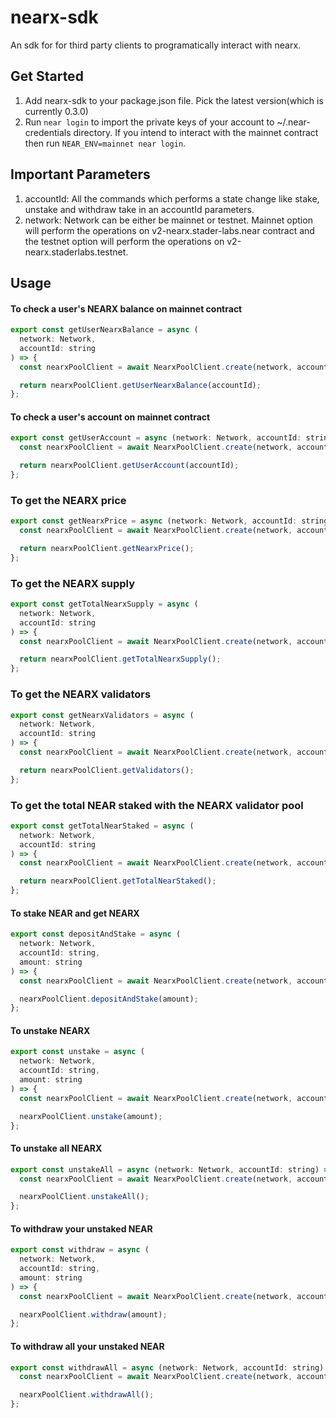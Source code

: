 # nearx-sdk

An sdk for for third party clients to programatically interact with nearx.

## Get Started

1. Add nearx-sdk to your package.json file. Pick the latest version(which is currently 0.3.0)
2. Run `near login` to import the private keys of your account to ~/.near-credentials directory. If you intend to interact with the mainnet contract then run `NEAR_ENV=mainnet near login`.

## Important Parameters
1. accountId: All the commands which performs a state change like stake, unstake and withdraw take in an accountId parameters.
2. network: Network can be either be mainnet or testnet. Mainnet option will perform the operations on v2-nearx.stader-labs.near contract and the testnet option will perform the operations on v2-nearx.staderlabs.testnet.

## Usage

#### To check a user's NEARX balance on mainnet contract
```javascript
export const getUserNearxBalance = async (
  network: Network,
  accountId: string
) => {
  const nearxPoolClient = await NearxPoolClient.create(network, accountId);

  return nearxPoolClient.getUserNearxBalance(accountId);
};
```

#### To check a user's account on mainnet contract
```javascript
export const getUserAccount = async (network: Network, accountId: string) => {
  const nearxPoolClient = await NearxPoolClient.create(network, accountId);

  return nearxPoolClient.getUserAccount(accountId);
};

```

### To get the NEARX price
```javascript
export const getNearxPrice = async (network: Network, accountId: string) => {
  const nearxPoolClient = await NearxPoolClient.create(network, accountId);

  return nearxPoolClient.getNearxPrice();
};

```

### To get the NEARX supply
```javascript
export const getTotalNearxSupply = async (
  network: Network,
  accountId: string
) => {
  const nearxPoolClient = await NearxPoolClient.create(network, accountId);

  return nearxPoolClient.getTotalNearxSupply();
};
```

### To get the NEARX validators
```javascript
export const getNearxValidators = async (
  network: Network,
  accountId: string
) => {
  const nearxPoolClient = await NearxPoolClient.create(network, accountId);

  return nearxPoolClient.getValidators();
};
```

### To get the total NEAR staked with the NEARX validator pool
```javascript
export const getTotalNearStaked = async (
  network: Network,
  accountId: string
) => {
  const nearxPoolClient = await NearxPoolClient.create(network, accountId);

  return nearxPoolClient.getTotalNearStaked();
};
```


#### To stake NEAR and get NEARX
```javascript
export const depositAndStake = async (
  network: Network,
  accountId: string,
  amount: string
) => {
  const nearxPoolClient = await NearxPoolClient.create(network, accountId);

  nearxPoolClient.depositAndStake(amount);
};
```

#### To unstake NEARX
```javascript
export const unstake = async (
  network: Network,
  accountId: string,
  amount: string
) => {
  const nearxPoolClient = await NearxPoolClient.create(network, accountId);

  nearxPoolClient.unstake(amount);
};
```
#### To unstake all NEARX
```javascript
export const unstakeAll = async (network: Network, accountId: string) => {
  const nearxPoolClient = await NearxPoolClient.create(network, accountId);

  nearxPoolClient.unstakeAll();
};
```

#### To withdraw your unstaked NEAR
```javascript
export const withdraw = async (
  network: Network,
  accountId: string,
  amount: string
) => {
  const nearxPoolClient = await NearxPoolClient.create(network, accountId);

  nearxPoolClient.withdraw(amount);
};
```
#### To withdraw all your unstaked NEAR
```javascript
export const withdrawAll = async (network: Network, accountId: string) => {
  const nearxPoolClient = await NearxPoolClient.create(network, accountId);

  nearxPoolClient.withdrawAll();
};
```
